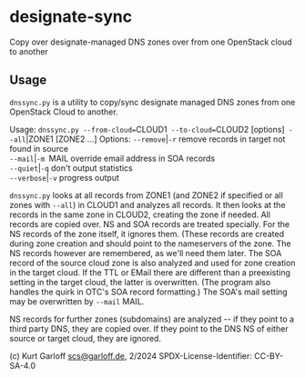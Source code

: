 # designate-sync
Copy over designate-managed DNS zones over from one OpenStack cloud to another

## Usage
`dnssync.py` is a utility to copy/sync designate managed DNS zones
from one OpenStack Cloud to another.

Usage: `dnssync.py --from-cloud=`CLOUD1` --to-cloud=`CLOUD2 [options]` --all`|ZONE1 [ZONE2 ...]
Options: `--remove`|`-r`    remove records in target not found in source<br/>
         `--mail`|`-m `MAIL override email address in SOA records<br/>
         `--quiet`|`-q`     don't output statistics<br/>
         `--verbose`|`-v`   progress output<br/>

`dnssync.py` looks at all records from ZONE1 (and ZONE2 if specified or all
zones with `--all`) in CLOUD1 and analyzes all records. It then looks at the
records in the same zone in CLOUD2, creating the zone if needed. All records
are copied over.
NS and SOA records are treated specially. For the NS records of the zone
itself, it ignores them. (These records are created during zone creation and
should point to the nameservers of the zone. The NS records however are
remembered, as we'll need them later.
The SOA record of the source cloud zone is also analyzed and used for zone
creation in the target cloud. If the TTL or EMail there are different than a
preexisting setting in the target cloud, the latter is overwritten. (The
program also handles the quirk in OTC's SOA record formatting.) The SOA's mail
setting may be overwritten by `--mail` MAIL.

NS records for further zones (subdomains) are analyzed -- if they point to
a third party DNS, they are copied over. If they point to the DNS NS of either
source or target cloud, they are ignored.

(c) Kurt Garloff <scs@garloff.de>, 2/2024
SPDX-License-Identifier: CC-BY-SA-4.0

